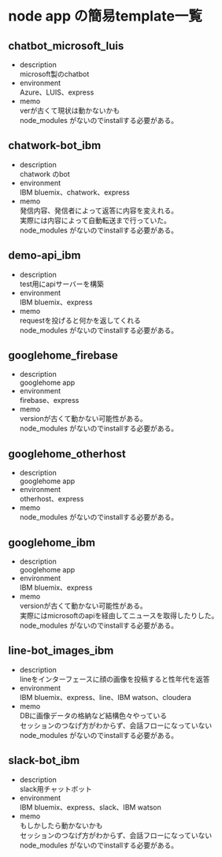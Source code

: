 # node app の簡易template一覧
## chatbot_microsoft_luis
- description<br>
microsoft製のchatbot
- environment<br>
Azure、LUIS、express
- memo<br>
verが古くて現状は動かないかも<br>
node_modules がないのでinstallする必要がある。<br>
## chatwork-bot_ibm
- description<br>
chatwork のbot
- environment<br>
IBM bluemix、chatwork、express
- memo<br>
発信内容、発信者によって返答に内容を変えれる。<br>
実際には内容によって自動転送まで行っていた。<br>
node_modules がないのでinstallする必要がある。<br>
## demo-api_ibm
- description<br>
test用にapiサーバーを構築
- environment<br>
IBM bluemix、express
- memo<br>
requestを投げると何かを返してくれる<br>
node_modules がないのでinstallする必要がある。<br>
## googlehome_firebase
- description<br>
googlehome app
- environment<br>
firebase、express
- memo<br>
versionが古くて動かない可能性がある。<br>
node_modules がないのでinstallする必要がある。<br>
## googlehome_otherhost
- description<br>
googlehome app
- environment<br>
otherhost、express
- memo<br>
node_modules がないのでinstallする必要がある。<br>
## googlehome_ibm
- description<br>
googlehome app
- environment<br>
IBM bluemix、express
- memo<br>
versionが古くて動かない可能性がある。<br>
実際にはmicrosoftのapiを経由してニュースを取得したりした。<br>
node_modules がないのでinstallする必要がある。<br>
## line-bot_images_ibm
- description<br>
lineをインターフェースに顔の画像を投稿すると性年代を返答
- environment<br>
IBM bluemix、express、line、IBM watson、cloudera
- memo<br>
DBに画像データの格納など結構色々やっている<br>
セッションのつなげ方がわからず、会話フローになっていない<br>
node_modules がないのでinstallする必要がある。<br>
## slack-bot_ibm
- description<br>
slack用チャットボット
- environment<br>
IBM bluemix、express、slack、IBM watson
- memo<br>
もしかしたら動かないかも<br>
セッションのつなげ方がわからず、会話フローになっていない<br>
node_modules がないのでinstallする必要がある。<br>
